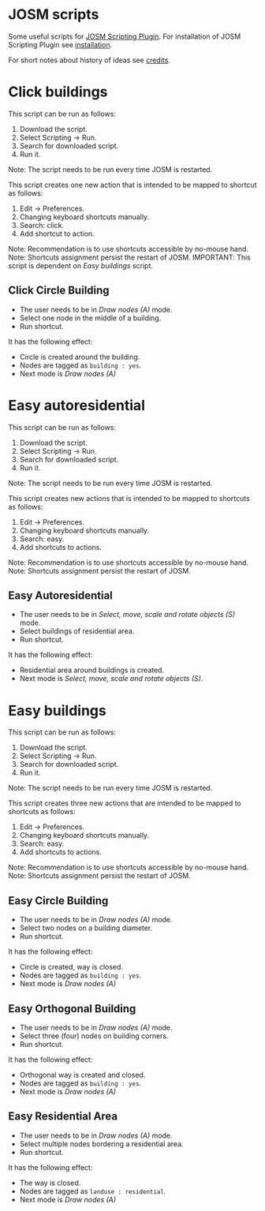 # JOSM scripts
Some useful scripts for [JOSM Scripting Plugin]. For installation of JOSM
Scripting Plugin see [installation].

[JOSM Scripting Plugin]: http://gubaer.github.io/josm-scripting-plugin/
[installation]: https://github.com/Gubaer/josm-scripting-plugin#for-josm-users

For short notes about history of ideas see [credits].

[credits]: ./doc/credits.md

# Click buildings
This script can be run as follows:

1. Download the script.
2. Select Scripting -> Run.
3. Search for downloaded script.
4. Run it.

Note: The script needs to be run every time JOSM is restarted.

This script creates one new action that is intended to be mapped to
shortcut as follows:

1. Edit -> Preferences.
2. Changing keyboard shortcuts manually.
3. Search: click.
4. Add shortcut to action.

Note: Recommendation is to use shortcuts accessible by no-mouse hand.
Note: Shortcuts assignment persist the restart of JOSM.
IMPORTANT: This script is dependent on *Easy buildings* script.

## Click Circle Building
* The user needs to be in *Draw nodes (A)* mode.
* Select one node in the middle of a building.
* Run shortcut.

It has the following effect:
* Circle is created around the building.
* Nodes are tagged as `building : yes`.
* Next mode is *Draw nodes (A)*


# Easy autoresidential
This script can be run as follows:

1. Download the script.
2. Select Scripting -> Run.
3. Search for downloaded script.
4. Run it.

Note: The script needs to be run every time JOSM is restarted.

This script creates new actions that is intended to be mapped to shortcuts as
follows:

1. Edit -> Preferences.
2. Changing keyboard shortcuts manually.
3. Search: easy.
4. Add shortcuts to actions.

Note: Recommendation is to use shortcuts accessible by no-mouse hand.
Note: Shortcuts assignment persist the restart of JOSM.

## Easy Autoresidential
* The user needs to be in *Select, move, scale and rotate objects (S)* mode.
* Select buildings of residential area.
* Run shortcut.

It has the following effect:
* Residential area around buildings is created.
* Next mode is *Select, move, scale and rotate objects (S)*.


# Easy buildings
This script can be run as follows:

1. Download the script.
2. Select Scripting -> Run.
3. Search for downloaded script.
4. Run it.

Note: The script needs to be run every time JOSM is restarted.

This script creates three new actions that are intended to be mapped to
shortcuts as follows:

1. Edit -> Preferences.
2. Changing keyboard shortcuts manually.
3. Search: easy.
4. Add shortcuts to actions.

Note: Recommendation is to use shortcuts accessible by no-mouse hand.
Note: Shortcuts assignment persist the restart of JOSM.

## Easy Circle Building
* The user needs to be in *Draw nodes (A)* mode.
* Select two nodes on a building diameter.
* Run shortcut.

It has the following effect:
* Circle is created, way is closed.
* Nodes are tagged as `building : yes`.
* Next mode is *Draw nodes (A)*

## Easy Orthogonal Building
* The user needs to be in *Draw nodes (A)* mode.
* Select three (four) nodes on building corners.
* Run shortcut.

It has the following effect:
* Orthogonal way is created and closed.
* Nodes are tagged as `building : yes`.
* Next mode is *Draw nodes (A)*

## Easy Residential Area
* The user needs to be in *Draw nodes (A)* mode.
* Select multiple nodes bordering a residential area.
* Run shortcut.

It has the following effect:
* The way is closed.
* Nodes are tagged as `landuse : residential`.
* Next mode is *Draw nodes (A)*
